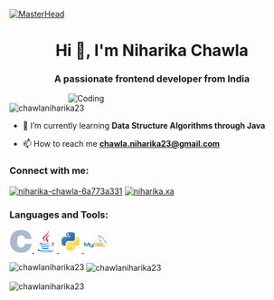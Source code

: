[![MasterHead](https://miro.medium.com/v2/resize:fit:1200/1*y6bMVrvXVlgbPuSTGw6osw.png)](https://niharikachawla.io)
<h1 align="center">Hi 👋, I'm Niharika Chawla</h1>
<h3 align="center"> A passionate frontend developer from India</h3>
<img align="right" alt="Coding" width="400" src="https://i.pinimg.com/originals/54/bd/a3/54bda352b17744efa1f6898040455423.gif">

<p align="left"> <img src="https://komarev.com/ghpvc/?username=chawlaniharika23&label=Profile%20views&color=0e75b6&style=flat" alt="chawlaniharika23" /> </p>

- 🌱 I’m currently learning **Data Structure Algorithms through Java**

- 📫 How to reach me **chawla.niharika23@gmail.com**

<h3 align="left">Connect with me:</h3>
<p align="left">
<a href="https://linkedin.com/in/niharika-chawla-6a773a331" target="blank"><img align="center" src="https://raw.githubusercontent.com/rahuldkjain/github-profile-readme-generator/master/src/images/icons/Social/linked-in-alt.svg" alt="niharika-chawla-6a773a331" height="30" width="40" /></a>
<a href="https://instagram.com/niharika.xa" target="blank"><img align="center" src="https://raw.githubusercontent.com/rahuldkjain/github-profile-readme-generator/master/src/images/icons/Social/instagram.svg" alt="niharika.xa" height="30" width="40" /></a>
</p>


<h3 align="left">Languages and Tools:</h3>
<p align="left"> <a href="https://www.cprogramming.com/" target="_blank" rel="noreferrer"> <img src="https://raw.githubusercontent.com/devicons/devicon/master/icons/c/c-original.svg" alt="c" width="40" height="40"/> </a> <a href="https://www.java.com" target="_blank" rel="noreferrer"> <img src="https://raw.githubusercontent.com/devicons/devicon/master/icons/java/java-original.svg" alt="java" width="40" height="40"/> </a> <a href="https://www.python.org" target="_blank" rel="noreferrer"> <img src="https://raw.githubusercontent.com/devicons/devicon/master/icons/python/python-original.svg" alt="python" width="40" height="40"/> </a> <a href="https://www.mysql.com/" target="_blank" rel="noreferrer"> <img src="https://raw.githubusercontent.com/devicons/devicon/master/icons/mysql/mysql-original-wordmark.svg" alt="mysql" width="40" height="40"/> </a> </p>

<p><img align="left" src="https://github-readme-stats.vercel.app/api/top-langs?username=chawlaniharika23&show_icons=true&locale=en&layout=compact" alt="chawlaniharika23" /></p>

<p>&nbsp;<img align="center" src="https://github-readme-stats.vercel.app/api?username=chawlaniharika23&show_icons=true&locale=en" alt="chawlaniharika23" /></p>

<p><img align="center" src="https://github-readme-streak-stats.herokuapp.com/?user=chawlaniharika23&" alt="chawlaniharika23" /></p>

